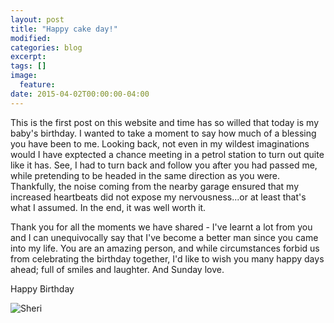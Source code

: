 ```yaml
---
layout: post
title: "Happy cake day!"
modified:
categories: blog
excerpt:
tags: []
image:
  feature:
date: 2015-04-02T00:00:00-04:00
---
```


This is the first post on this website and time has so willed that today is my baby's birthday. I wanted to take a moment to say how much of a blessing you have been to me. Looking back, not even in my wildest imaginations would I have exptected a chance meeting in a petrol station to turn out quite like it has. See, I had to turn back and follow you after you had passed me, while pretending to be headed in the same direction as you were. Thankfully, the noise coming from the nearby garage ensured that my increased heartbeats did not expose my nervousness...or at least that's what I assumed. In the end, it was well worth it.

Thank you for all the moments we have shared - I've learnt a lot from you and I can unequivocally say that I've become a better man since you came into my life. You are an amazing person, and while circumstances forbid us from celebrating the birthday together, I'd like to wish you many happy days ahead; full of smiles and laughter. And Sunday love.

Happy Birthday


![Sheri]({{site.baseurl}}/images/sheri.png)
